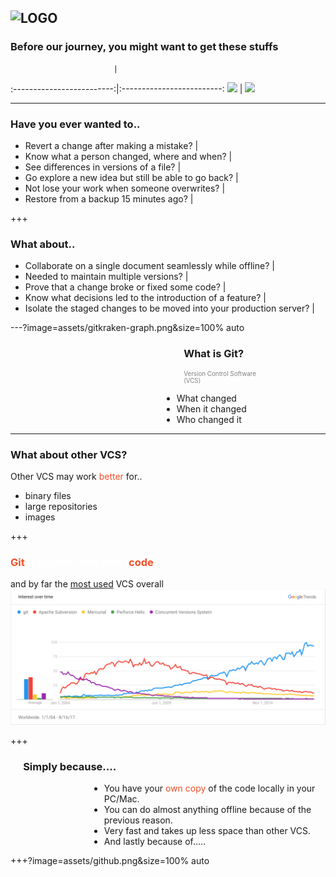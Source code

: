 ![LOGO](https://cdn.discordapp.com/attachments/233002612264271872/346271519678136330/FCCGGit_Workshop_2.png)
---

### Before our journey, you might want to get these stuffs

			               |  
:-------------------------:|:-------------------------:
![](https://...Ocean.png)  |  ![](https://...Dark.png)

---

### Have you ever wanted to..
- Revert a change after making a mistake?  |
- Know what a person changed, where and when?  |
- See differences in versions of a file?  |
- Go explore a new idea but still be able to go back?  |
- Not lose your work when someone overwrites?  |
- Restore from a backup 15 minutes ago?  |

+++

### What about..
- Collaborate on a single document seamlessly while offline? |
- Needed to maintain multiple versions?  |
- Prove that a change broke or fixed some code?  |
- Know what decisions led to the introduction of a feature? |
- Isolate the staged changes to be moved into your production server? |


---?image=assets/gitkraken-graph.png&size=100% auto

<h3 style="text-align:left;margin-left:55%">What is Git?</h3>
<p style="text-align:left;color:grey;margin-left:55%;font-size:.7em">Version Control Software <br />(VCS)<p>
<ul style="text-align:left;margin-left:48%">
    <li>What changed</li>  <!-- .element: class="fragment" -->
    <li>When it changed</li>  <!-- .element: class="fragment" -->
    <li>Who changed it</li>  <!-- .element: class="fragment" -->
</ul>

---

### What about other VCS?

Other VCS may work <span style="color:#f04e29">better</span> for..
- binary files
- large repositories
- images

+++

<h3 style="color:white"><span style="color:#f04e29">Git</span> is best for text files (<span style="color:#f04e29">code</span>)</h3>

and by far the [most used](https://trends.google.com/trends/explore?date=all&q=%2Fm%2F05vqwg,%2Fm%2F012ct9,%2Fm%2F08441_,%2Fm%2F08w6d6,%2Fm%2F09d6g&hl=en-US) VCS overall  
![VCS Popularity](assets/google-trends.png)

+++

<h3 style="text-align:left;margin-left:4%">Simply because....</h3>
<ul style="text-align:left;margin-left:25%">
    <li>You have your <span style="color:#f04e29">own copy</span> of the code locally in your PC/Mac. </li>  
    <li>You can do almost anything offline because of the previous reason.</li>  
    <li>Very fast and takes up less space than other VCS.</li> 
    <li>And lastly because of.....</li>
</ul>

+++?image=assets/github.png&size=100% auto

